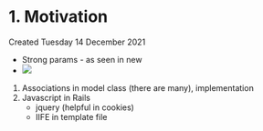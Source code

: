 # 1. Motivation
Created Tuesday 14 December 2021


- Strong params - as seen in new 
- ![](1_Motivation-image-1.png)

1. Associations in model class (there are many), implementation
2. Javascript in Rails
	- jquery (helpful in cookies)
	- IIFE in template file
